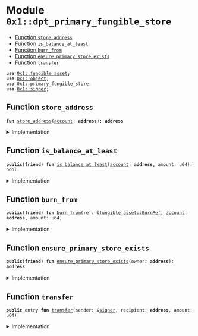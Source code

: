 
<a id="0x1_dpt_primary_fungible_store"></a>

# Module `0x1::dpt_primary_fungible_store`



-  [Function `store_address`](#0x1_dpt_primary_fungible_store_store_address)
-  [Function `is_balance_at_least`](#0x1_dpt_primary_fungible_store_is_balance_at_least)
-  [Function `burn_from`](#0x1_dpt_primary_fungible_store_burn_from)
-  [Function `ensure_primary_store_exists`](#0x1_dpt_primary_fungible_store_ensure_primary_store_exists)
-  [Function `transfer`](#0x1_dpt_primary_fungible_store_transfer)


<pre><code><b>use</b> <a href="fungible_asset.md#0x1_fungible_asset">0x1::fungible_asset</a>;
<b>use</b> <a href="object.md#0x1_object">0x1::object</a>;
<b>use</b> <a href="primary_fungible_store.md#0x1_primary_fungible_store">0x1::primary_fungible_store</a>;
<b>use</b> <a href="../../depay-stdlib/../move-stdlib/doc/signer.md#0x1_signer">0x1::signer</a>;
</code></pre>



<a id="0x1_dpt_primary_fungible_store_store_address"></a>

## Function `store_address`



<pre><code><b>fun</b> <a href="dpt_primary_fungible_store.md#0x1_dpt_primary_fungible_store_store_address">store_address</a>(<a href="account.md#0x1_account">account</a>: <b>address</b>): <b>address</b>
</code></pre>



<details>
<summary>Implementation</summary>


<pre><code>inline <b>fun</b> <a href="dpt_primary_fungible_store.md#0x1_dpt_primary_fungible_store_store_address">store_address</a>(<a href="account.md#0x1_account">account</a>: <b>address</b>): <b>address</b> {
    <a href="object.md#0x1_object_create_user_derived_object_address">object::create_user_derived_object_address</a>(<a href="account.md#0x1_account">account</a>, @depay_fungible_asset)
}
</code></pre>



</details>

<a id="0x1_dpt_primary_fungible_store_is_balance_at_least"></a>

## Function `is_balance_at_least`



<pre><code><b>public</b>(<b>friend</b>) <b>fun</b> <a href="dpt_primary_fungible_store.md#0x1_dpt_primary_fungible_store_is_balance_at_least">is_balance_at_least</a>(<a href="account.md#0x1_account">account</a>: <b>address</b>, amount: u64): bool
</code></pre>



<details>
<summary>Implementation</summary>


<pre><code><b>public</b>(<b>friend</b>) <b>fun</b> <a href="dpt_primary_fungible_store.md#0x1_dpt_primary_fungible_store_is_balance_at_least">is_balance_at_least</a>(<a href="account.md#0x1_account">account</a>: <b>address</b>, amount: u64): bool {
    <b>let</b> store_addr = <a href="dpt_primary_fungible_store.md#0x1_dpt_primary_fungible_store_store_address">store_address</a>(<a href="account.md#0x1_account">account</a>);
    <a href="fungible_asset.md#0x1_fungible_asset_is_address_balance_at_least">fungible_asset::is_address_balance_at_least</a>(store_addr, amount)
}
</code></pre>



</details>

<a id="0x1_dpt_primary_fungible_store_burn_from"></a>

## Function `burn_from`



<pre><code><b>public</b>(<b>friend</b>) <b>fun</b> <a href="dpt_primary_fungible_store.md#0x1_dpt_primary_fungible_store_burn_from">burn_from</a>(ref: &<a href="fungible_asset.md#0x1_fungible_asset_BurnRef">fungible_asset::BurnRef</a>, <a href="account.md#0x1_account">account</a>: <b>address</b>, amount: u64)
</code></pre>



<details>
<summary>Implementation</summary>


<pre><code><b>public</b>(<b>friend</b>) <b>fun</b> <a href="dpt_primary_fungible_store.md#0x1_dpt_primary_fungible_store_burn_from">burn_from</a>(
    ref: &BurnRef,
    <a href="account.md#0x1_account">account</a>: <b>address</b>,
    amount: u64,
) {
    // Skip burning <b>if</b> amount is zero. This shouldn't <a href="../../depay-stdlib/../move-stdlib/doc/error.md#0x1_error">error</a> out <b>as</b> it's called <b>as</b> part of transaction fee burning.
    <b>if</b> (amount != 0) {
        <b>let</b> store_addr = <a href="dpt_primary_fungible_store.md#0x1_dpt_primary_fungible_store_store_address">store_address</a>(<a href="account.md#0x1_account">account</a>);
        <a href="fungible_asset.md#0x1_fungible_asset_address_burn_from">fungible_asset::address_burn_from</a>(ref, store_addr, amount);
    };
}
</code></pre>



</details>

<a id="0x1_dpt_primary_fungible_store_ensure_primary_store_exists"></a>

## Function `ensure_primary_store_exists`



<pre><code><b>public</b>(<b>friend</b>) <b>fun</b> <a href="dpt_primary_fungible_store.md#0x1_dpt_primary_fungible_store_ensure_primary_store_exists">ensure_primary_store_exists</a>(owner: <b>address</b>): <b>address</b>
</code></pre>



<details>
<summary>Implementation</summary>


<pre><code><b>public</b>(<b>friend</b>) inline <b>fun</b> <a href="dpt_primary_fungible_store.md#0x1_dpt_primary_fungible_store_ensure_primary_store_exists">ensure_primary_store_exists</a>(owner: <b>address</b>): <b>address</b> {
    <b>let</b> store_addr = <a href="dpt_primary_fungible_store.md#0x1_dpt_primary_fungible_store_store_address">store_address</a>(owner);
    <b>if</b> (<a href="fungible_asset.md#0x1_fungible_asset_store_exists">fungible_asset::store_exists</a>(store_addr)) {
        store_addr
    } <b>else</b> {
        <a href="object.md#0x1_object_object_address">object::object_address</a>(&<a href="primary_fungible_store.md#0x1_primary_fungible_store_create_primary_store">primary_fungible_store::create_primary_store</a>(owner, <a href="object.md#0x1_object_address_to_object">object::address_to_object</a>&lt;Metadata&gt;(@depay_fungible_asset)))
    }
}
</code></pre>



</details>

<a id="0x1_dpt_primary_fungible_store_transfer"></a>

## Function `transfer`



<pre><code><b>public</b> entry <b>fun</b> <a href="dpt_primary_fungible_store.md#0x1_dpt_primary_fungible_store_transfer">transfer</a>(sender: &<a href="../../depay-stdlib/../move-stdlib/doc/signer.md#0x1_signer">signer</a>, recipient: <b>address</b>, amount: u64)
</code></pre>



<details>
<summary>Implementation</summary>


<pre><code><b>public</b> entry <b>fun</b> <a href="dpt_primary_fungible_store.md#0x1_dpt_primary_fungible_store_transfer">transfer</a>(
    sender: &<a href="../../depay-stdlib/../move-stdlib/doc/signer.md#0x1_signer">signer</a>,
    recipient: <b>address</b>,
    amount: u64,
) {
    <b>let</b> sender_store = <a href="dpt_primary_fungible_store.md#0x1_dpt_primary_fungible_store_ensure_primary_store_exists">ensure_primary_store_exists</a>(<a href="../../depay-stdlib/../move-stdlib/doc/signer.md#0x1_signer_address_of">signer::address_of</a>(sender));
    <b>let</b> recipient_store = <a href="dpt_primary_fungible_store.md#0x1_dpt_primary_fungible_store_ensure_primary_store_exists">ensure_primary_store_exists</a>(recipient);

    // <b>use</b> <b>internal</b> APIs, <b>as</b> they skip:
    // - owner, frozen and dispatchable checks
    // <b>as</b> DPT cannot be frozen or have dispatch, and PFS cannot be transfered
    // (PFS could potentially be burned. regular transfer would permanently unburn the store.
    // Ignoring the check here <b>has</b> the equivalent of unburning, transfers, and then burning again)
    <a href="fungible_asset.md#0x1_fungible_asset_deposit_internal">fungible_asset::deposit_internal</a>(recipient_store, <a href="fungible_asset.md#0x1_fungible_asset_withdraw_internal">fungible_asset::withdraw_internal</a>(sender_store, amount));
}
</code></pre>



</details>


[move-book]: https://depay.dev/move/book/SUMMARY
